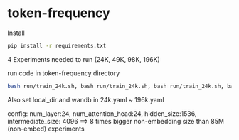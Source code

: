 # token-frequency


Install 

```bash
pip install -r requirements.txt
```

4 Experiments needed to run (24K, 49K, 98K, 196K) 

run code in token-frequency directory
```bash
bash run/train_24k.sh, bash run/train_24k.sh, bash run/train_24k.sh, bash run/train_24k.sh
```

Also set local_dir and wandb in 24k.yaml ~ 196k.yaml

config: num_layer:24, num_attention_head:24, hidden_size:1536, intermediate_size: 4096 ==> 8 times bigger non-embedding size than 85M (non-embed) experiments

